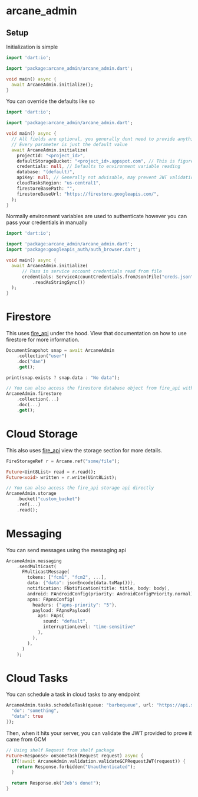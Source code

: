 # arcane_admin

## Setup

Initialization is simple
```dart
import 'dart:io';

import 'package:arcane_admin/arcane_admin.dart';

void main() async {
  await ArcaneAdmin.initialize();
}
```

You can override the defaults like so
```dart
import 'dart:io';

import 'package:arcane_admin/arcane_admin.dart';

void main() async {
  // All fields are optional, you generally dont need to provide anything!
  // Every parameter is just the default value
  await ArcaneAdmin.initialize(
    projectId: "<project_id>",
    defaultStorageBucket: "<project_id>.appspot.com", // This is figured out by default
    credentials: null, // Defaults to environment variable reading
    database: "(default)",
    apiKey: null, // Generally not advisable, may prevent JWT validation
    cloudTasksRegion: "us-central1",
    firestoreBasePath: "",
    firestoreBaseUrl: "https://firestore.googleapis.com/",
  );
}
```

Normally environment variables are used to authenticate however you can pass your credentials in manually
```dart
import 'dart:io';

import 'package:arcane_admin/arcane_admin.dart';
import 'package:googleapis_auth/auth_browser.dart';

void main() async {
  await ArcaneAdmin.initialize(
      // Pass in service account credentials read from file
      credentials: ServiceAccountCredentials.fromJson(File("creds.json")
          .readAsStringSync())
  );
}
```

# Firestore

This uses [fire_api](https://pub.dev/packages/fire_api) under the hood. View that documentation on how to use firestore for more information.

```dart
DocumentSnapshot snap = await ArcaneAdmin
    .collection("user")
    .doc("dan")
    .get();

print(snap.exists ? snap.data : "No data");

// You can also access the firestore database object from fire_api with
ArcaneAdmin.firestore
    .collection(...)
    .doc(...)
    .get();
```

# Cloud Storage

This also uses [fire_api](https://pub.dev/packages/fire_api#firebase-storage-api) view the storage section for more details.

```dart
FireStorageRef r = Arcane.ref("some/file");

Future<Uint8List> read = r.read();
Future<void> written = r.write(Uint8List);

// You can also access the fire_api storage api directly
ArcaneAdmin.storage
    .bucket("custom_bucket")
    .ref(...)
    .read();
```

# Messaging

You can send messages using the messaging api

```dart
ArcaneAdmin.messaging
    .sendMulticast(
      FMulticastMessage(
        tokens: ["fcm1", "fcm2", ...],
        data: {"data": jsonEncode(data.toMap())},
        notification: FNotification(title: title, body: body),
        android: FAndroidConfig(priority: AndroidConfigPriority.normal),
        apns: FApnsConfig(
          headers: {"apns-priority": "5"},
          payload: FApnsPayload(
            aps: FAps(
              sound: "default", 
              interruptionLevel: "time-sensitive"
            ),
          ),
        ),
      )
    );
```

# Cloud Tasks

You can schedule a task in cloud tasks to any endpoint

```dart
ArcaneAdmin.tasks.scheduleTask(queue: "barbequeue", url: "https://api.server.com/some/endpoint", body: {
  "do": "something",
  "data": true
});
```

Then, when it hits your server, you can validate the JWT provided to prove it came from GCM

```dart
// Using shelf Request from shelf package
Future<Response> onSomeTask(Request request) async {
  if(!await ArcaneAdmin.validation.validateGCPRequestJWT(request)) {
    return Response.forbidden("Unauthenticated");
  }
  
  return Response.ok("Job's done!");
}
```